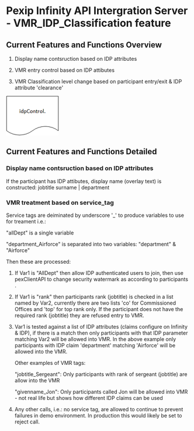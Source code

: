 # Pexip Infinity API Intergration Server - VMR_IDP_Classification feature


## Current Features and Functions Overview

1. Display name contsruction based on IDP attributes

1. VMR entry control based on IDP attibutes

2. VMR Classification level change based on participant entry/exit & IDP attribute 'clearance'

![](CodeFlowIDP.png)

## Current Features and Functions Detailed

### Display name contsruction based on IDP attributes
If the participant has IDP attibutes, display name (overlay text) is constructed: jobtitle surname | department

### VMR treatment based on service_tag
Service tags are deiminated by underscore '_' to produce variables to use for treament i.e.:

"allDept" is a single variable
 
"department_Airforce" is separated into two variables: "department" & "Airforce"

Then these are processed:

1. If Var1 is "AllDept" then allow IDP authenticated users to join, then use pexClientAPI to change security watermark as according to participants .

2. If Var1 is "rank" then participants rank (jobtitle) is checked in a list named by Var2, currently there are two lists 'co' for Commissioned Offices and 'top' for top rank only. If the participant does not have the required rank (jobtitle) they are refused entry to VMR.

3. Var1 is tested against a list of IDP attributes (claims configure on Infinity & IDP), if there is a match then only participants with that IDP parameter matching Var2 will be allowed into VMR. In the above example only participants with IDP claim 'department' matching 'Airforce' will be allowed into the VMR.

    Other examples of VMR tags:

    "jobtitle_Sergeant": Only participants with rank of sergeant (jobtitle) are allow into the VMR

    "givenname_Jon": Only participants called Jon will be allowed into VMR - not real life but shows how different IDP claims can be used

4. Any other calls, i.e.: no service tag, are allowed to continue to prevent failures in demo environment. In production this would likely be set to reject call.
